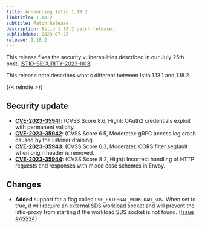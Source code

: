 ```yaml
---
title: Announcing Istio 1.18.2
linktitle: 1.18.2
subtitle: Patch Release
description: Istio 1.18.2 patch release.
publishdate: 2023-07-25
release: 1.18.2
---
```


This release fixes the security vulnerabilities described in our July 25th post, [ISTIO-SECURITY-2023-003](/pt-br/news/security/istio-security-2023-003).

This release note describes what’s different between Istio 1.18.1 and 1.18.2.

{{< relnote >}}

## Security update

- __[CVE-2023-35941](https://github.com/envoyproxy/envoy/security/advisories/GHSA-7mhv-gr67-hq55)__: (CVSS Score 8.6, High): OAuth2 credentials exploit with permanent validity.
- __[CVE-2023-35942](https://github.com/envoyproxy/envoy/security/advisories/GHSA-69vr-g55c-v2v4)__: (CVSS Score 6.5, Moderate): gRPC access log crash caused by the listener draining.
- __[CVE-2023-35943](https://github.com/envoyproxy/envoy/security/advisories/GHSA-mc6h-6j9x-v3gq)__: (CVSS Score 6.3, Moderate): CORS filter segfault when origin header is removed.
- __[CVE-2023-35944](https://github.com/envoyproxy/envoy/security/advisories/GHSA-pvgm-7jpg-pw5g)__: (CVSS Score 8.2, High): Incorrect handling of HTTP requests and responses with mixed case schemes in Envoy.

## Changes

- **Added** support for a flag called `USE_EXTERNAL_WORKLOAD_SDS`. When set to true, it will require an external SDS workload socket and will prevent the istio-proxy from starting if the workload SDS socket is not found. ([Issue #45534](https://github.com/istio/istio/issues/45534))
